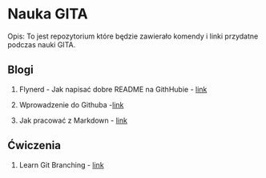 # Nauka GITA

Opis: To jest repozytorium które będzie zawierało komendy i linki przydatne podczas nauki GITA.

## Blogi
1. Flynerd - Jak napisać dobre README na GithHubie - [link](https://www.flynerd.pl/2018/06/jak-napisac-dobre-readme-projektu-na-githubie.html)

2. Wprowadzenie do Githuba -[link](https://github.com/skills/introduction-to-github)

3. Jak pracować z Markdown - [link](https://github.com/skills/communicate-using-markdown)

## Ćwiczenia
1. Learn Git Branching - [link](https://learngitbranching.js.org)
